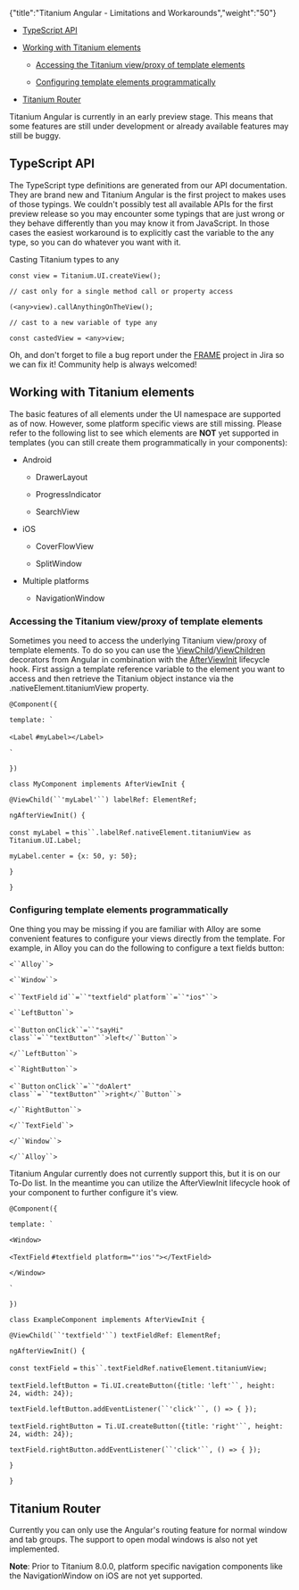 {"title":"Titanium Angular - Limitations and Workarounds","weight":"50"}

* [TypeScript API](#TypeScriptAPI)

* [Working with Titanium elements](#WorkingwithTitaniumelements)

  * [Accessing the Titanium view/proxy of template elements](#AccessingtheTitaniumview/proxyoftemplateelements)

  * [Configuring template elements programmatically](#Configuringtemplateelementsprogrammatically)

* [Titanium Router](#TitaniumRouter)


Titanium Angular is currently in an early preview stage. This means that some features are still under development or already available features may still be buggy.

## TypeScript API

The TypeScript type definitions are generated from our API documentation. They are brand new and Titanium Angular is the first project to makes uses of those typings. We couldn't possibly test all available APIs for the first preview release so you may encounter some typings that are just wrong or they behave differently than you may know it from JavaScript. In those cases the easiest workaround is to explicitly cast the variable to the any type, so you can do whatever you want with it.

Casting Titanium types to any

`const view = Titanium.UI.createView();`

`// cast only for a single method call or property access`

`(<any>view).callAnythingOnTheView();`

`// cast to a new variable of type any`

`const castedView = <any>view;`

Oh, and don't forget to file a bug report under the [FRAME](https://jira.appcelerator.org/projects/FRAME/) project in Jira so we can fix it! Community help is always welcomed!

## Working with Titanium elements

The basic features of all elements under the UI namespace are supported as of now. However, some platform specific views are still missing. Please refer to the following list to see which elements are **NOT** yet supported in templates (you can still create them programmatically in your components):

* Android

  * DrawerLayout

  * ProgressIndicator

  * SearchView

* iOS

  * CoverFlowView

  * SplitWindow

* Multiple platforms

  * NavigationWindow


### Accessing the Titanium view/proxy of template elements

Sometimes you need to access the underlying Titanium view/proxy of template elements. To do so you can use the [ViewChild](https://angular.io/api/core/ViewChild)/[ViewChildren](https://angular.io/api/core/ViewChildren) decorators from Angular in combination with the [AfterViewInit](https://angular.io/api/core/AfterViewInit) lifecycle hook. First assign a template reference variable to the element you want to access and then retrieve the Titanium object instance via the .nativeElement.titaniumView property.

`@Component({`

``template: ` ``

`<Label` `#myLabel></Label>`

`` ` ``

`})`

`class MyComponent implements AfterViewInit {`

`@ViewChild(``'myLabel'``) labelRef: ElementRef;`

`ngAfterViewInit() {`

`const myLabel =` `this``.labelRef.nativeElement.titaniumView as Titanium.UI.Label;`

`myLabel.center = {x: 50, y: 50};`

`}`

`}`

### Configuring template elements programmatically

One thing you may be missing if you are familiar with Alloy are some convenient features to configure your views directly from the template. For example, in Alloy you can do the following to configure a text fields button:

`<``Alloy``>`

`<``Window``>`

`<``TextField`  `id``=``"textfield"`  `platform``=``"ios"``>`

`<``LeftButton``>`

`<``Button`  `onClick``=``"sayHi"`  `class``=``"textButton"``>left</``Button``>`

`</``LeftButton``>`

`<``RightButton``>`

`<``Button`  `onClick``=``"doAlert"`  `class``=``"textButton"``>right</``Button``>`

`</``RightButton``>`

`</``TextField``>`

`</``Window``>`

`</``Alloy``>`

Titanium Angular currently does not currently support this, but it is on our To-Do list. In the meantime you can utilize the AfterViewInit lifecycle hook of your component to further configure it's view.

`@Component({`

``template: ` ``

`<Window>`

`<TextField` `#textfield platform="'ios'"></TextField>`

`</Window>`

`` ` ``

`})`

`class ExampleComponent implements AfterViewInit {`

`@ViewChild(``'textfield'``) textFieldRef: ElementRef;`

`ngAfterViewInit() {`

`const textField =` `this``.textFieldRef.nativeElement.titaniumView;`

`textField.leftButton = Ti.UI.createButton({title:` `'left'``, height: 24, width: 24});`

`textField.leftButton.addEventListener(``'click'``, () => { });`

`textField.rightButton = Ti.UI.createButton({title:` `'right'``, height: 24, width: 24});`

`textField.rightButton.addEventListener(``'click'``, () => { });`

`}`

`}`

## Titanium Router

Currently you can only use the Angular's routing feature for normal window and tab groups. The support to open modal windows is also not yet implemented.

**Note**: Prior to Titanium 8.0.0, platform specific navigation components like the NavigationWindow on iOS are not yet supported.
